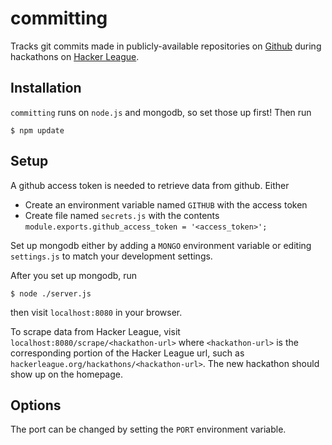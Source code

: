 committing
==========
Tracks git commits made in publicly-available repositories on [Github](https://github.com) during hackathons on [Hacker League](http://hackerleague.org).


Installation
------------
`committing` runs on `node.js` and mongodb, so set those up first! Then run
```
$ npm update
```

Setup
-----
A github access token is needed to retrieve data from github. Either
* Create an environment variable named `GITHUB` with the access token
* Create file named `secrets.js` with the contents `module.exports.github_access_token = '<access_token>';`

Set up mongodb either by adding a `MONGO` environment variable or editing `settings.js` to match your development settings.

After you set up mongodb, run
```
$ node ./server.js
```
then visit `localhost:8080` in your browser.

To scrape data from Hacker League, visit `localhost:8080/scrape/<hackathon-url>` where `<hackathon-url>` is the corresponding portion of the Hacker League url, such as `hackerleague.org/hackathons/<hackathon-url>`.
The new hackathon should show up on the homepage.

Options
-------
The port can be changed by setting the `PORT` environment variable.
